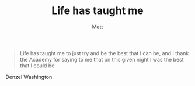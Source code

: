 ﻿---
title: Life has taught me
author: Matt
layout: post
permalink: /2012/08/life-has-taught-me/
categories:
  - Life
format: quote
---

> Life has taught me to just try and be the best that I can be, and I thank the Academy for saying to me that on this given night I was the best that I could be.

Denzel Washington